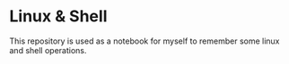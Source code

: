 # Linux & Shell
This repository is used as a notebook for myself to remember some linux and shell operations.
